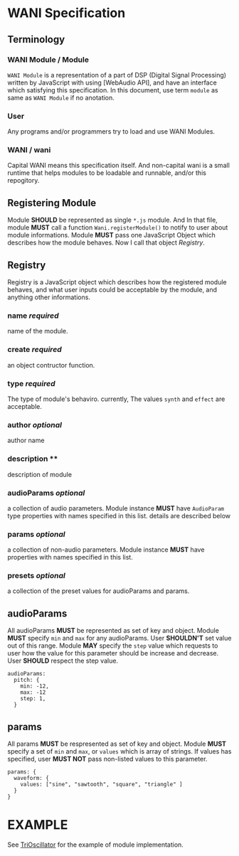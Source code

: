 # WANI Specification

## Terminology

### WANI Module / Module

`WANI Module` is a representation of a part of DSP (Digital Signal Processing) written by JavaScript with using [WebAudio API], and have an interface which satisfying this specification. In this document, use term `module` as same as `WANI Module` if no anotation.

### User

Any programs and/or programmers try to load and use WANI Modules.

### WANI / wani

Capital WANI means this specification itself. And non-capital wani is a small runtime that helps modules to be loadable and runnable, and/or this repogitory.


## Registering Module

Module **SHOULD** be represented as single `*.js` module. And In that file, module **MUST** call a function `Wani.registerModule()` to notify to user about module informations. Module **MUST** pass one JavaScript Object which describes how the module behaves. Now I call that object *Registry*.

## Registry

Registry is a JavaScript object which describes how the registered module behaves, and what user inputs could be acceptable by the module, and anything other informations.

### name *required*

name of the module.

### create *required*

an object contructor function.

### type *required*

The type of module's behaviro. currently, The values `synth` and `effect` are acceptable.

### author *optional*

author name

### description **

description of module

### audioParams *optional*

a collection of audio parameters. Module instance **MUST** have `AudioParam` type properties with names specified in this list. details are described below

### params *optional*

a collection of non-audio parameters. Module instance **MUST** have properties with names specified in this list.

### presets *optional*

a collection of the preset values for audioParams and params.

## audioParams

All audioParams **MUST** be represented as set of key and object. Module **MUST** specify `min` and `max` for any audioParams. User **SHOULDN'T** set value out of this range.
Module **MAY** specify the `step` value which requests to user how the value for this parameter should be increase and decrease. User **SHOULD** respect the step value.

```
audioParams:
  pitch: {
    min: -12,
    max: -12
    step: 1,
  }
```


## params

All params **MUST** be respresented as set of key and object. Module **MUST** specify a set of `min` and `max`, or `values` which is array of strings. If values has specified, user **MUST NOT** pass non-listed values to this parameter.


```
params: {
  waveform: {
    values: ["sine", "sawtooth", "square", "triangle" ]
  }
}
```

# EXAMPLE

See [TriOscillator](https://github.com/aklaswad/wani/blob/master/sample/TriOscillator.js) for the example of module implementation.

